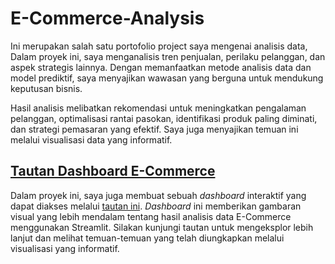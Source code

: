 # E-Commerce-Analysis

Ini merupakan salah satu portofolio project saya mengenai analisis data, Dalam proyek ini, saya menganalisis tren penjualan, perilaku pelanggan, dan aspek strategis lainnya. Dengan memanfaatkan metode analisis data dan model prediktif, saya menyajikan wawasan yang berguna untuk mendukung keputusan bisnis.

Hasil analisis melibatkan rekomendasi untuk meningkatkan pengalaman pelanggan, optimalisasi rantai pasokan, identifikasi produk paling diminati, dan strategi pemasaran yang efektif. Saya juga menyajikan temuan ini melalui visualisasi data yang informatif.

## [Tautan Dashboard E-Commerce](https://e-commerce-analytics-wildanmjjhd29.streamlit.app/)

Dalam proyek ini, saya juga membuat sebuah *dashboard* interaktif yang dapat diakses melalui [tautan ini](https://e-commerce-analytics-wildanmjjhd29.streamlit.app/). *Dashboard* ini memberikan gambaran visual yang lebih mendalam tentang hasil analisis data E-Commerce menggunakan Streamlit. Silakan kunjungi tautan untuk mengeksplor lebih lanjut dan melihat temuan-temuan yang telah diungkapkan melalui visualisasi yang informatif.

